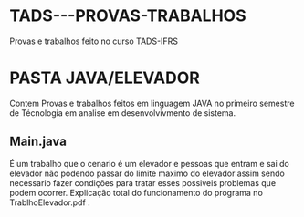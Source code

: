 # TADS---PROVAS-TRABALHOS
Provas e trabalhos feito no curso TADS-IFRS

# PASTA JAVA/ELEVADOR

Contem Provas e trabalhos feitos em linguagem JAVA no primeiro semestre de Técnologia em analise em desenvolvivmento de sistema.

<h2>Main.java</h2>
É um trabalho que o cenario é um elevador e pessoas que entram e sai do elevador não podendo passar do limite maximo do elevador assim sendo necessario fazer condições para tratar esses possiveis problemas que podem ocorrer. Explicação total do funcionamento do programa no TrablhoElevador.pdf .
